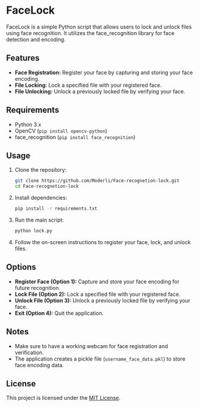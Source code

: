 # FaceLock

FaceLock is a simple Python script that allows users to lock and unlock files using face recognition. It utilizes the face_recognition library for face detection and encoding.

## Features

- **Face Registration:** Register your face by capturing and storing your face encoding.
- **File Locking:** Lock a specified file with your registered face.
- **File Unlocking:** Unlock a previously locked file by verifying your face.

## Requirements

- Python 3.x
- OpenCV (`pip install opencv-python`)
- face_recognition (`pip install face_recognition`)

## Usage

1. Clone the repository:

   ```bash
   git clone https://github.com/Moderli/Face-recognetion-lock.git
   cd Face-recognetion-lock
   ```

2. Install dependencies:

   ```bash
   pip install -r requirements.txt
   ```

3. Run the main script:

   ```bash
   python lock.py
   ```

4. Follow the on-screen instructions to register your face, lock, and unlock files.

## Options

- **Register Face (Option 1):** Capture and store your face encoding for future recognition.
- **Lock File (Option 2):** Lock a specified file with your registered face.
- **Unlock File (Option 3):** Unlock a previously locked file by verifying your face.
- **Exit (Option 4):** Quit the application.

## Notes

- Make sure to have a working webcam for face registration and verification.
- The application creates a pickle file (`username_face_data.pkl`) to store face encoding data.

## License

This project is licensed under the [MIT License](LICENSE).

